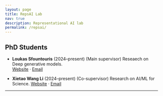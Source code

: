 ```yaml
---
layout: page
title: RepsAI Lab
nav: true
description: Representational AI lab
permalink: /repsai/
---
```


## PhD Students

- **Loukas Sfountouris** (2024–present)  (Main supervisor)
  Reseaech on Deep generative models.  
  [Website](https://.....com) · [Email](mailto:loukas.sfountouris@warwick.ac.uk)

- **Xietao Wang Li** (2024–present)  (Co-supervisor)
  Research on AI/ML for Science.
  [Website](https://warwick.ac.uk/fac/sci/mathsys/people/students/mathsysii/wanglin/) · [Email](mailto:xietao.wang-lin@warwick.ac.uk)

---

